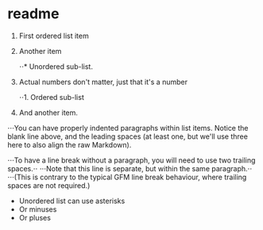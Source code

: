 # readme

1. First ordered list item
2. Another item

   ⋅⋅\* Unordered sub-list.

3. Actual numbers don't matter, just that it's a number

   ⋅⋅1. Ordered sub-list

4. And another item.

⋅⋅⋅You can have properly indented paragraphs within list items. Notice the blank line above, and the leading spaces \(at least one, but we'll use three here to also align the raw Markdown\).

⋅⋅⋅To have a line break without a paragraph, you will need to use two trailing spaces.⋅⋅ ⋅⋅⋅Note that this line is separate, but within the same paragraph.⋅⋅ ⋅⋅⋅\(This is contrary to the typical GFM line break behaviour, where trailing spaces are not required.\)

* Unordered list can use asterisks
* Or minuses
* Or pluses

